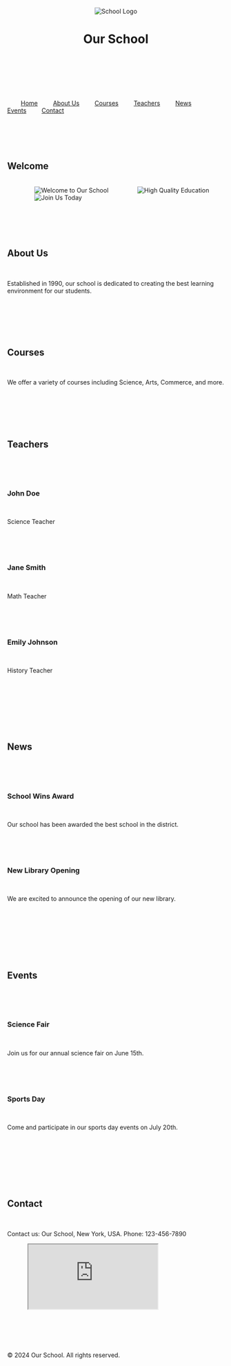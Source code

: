 <!DOCTYPE html>
<html lang="en">
<head>
    <meta charset="UTF-8">
    <meta name="viewport" content="width=device-width, initial-scale=1.0">
    <title>Our School</title>
    <style>
        body {
            font-family: 'Segoe UI', Tahoma, Geneva, Verdana, sans-serif;
            background-color: #f9f9f9;
            margin: 0;
            padding: 0;
            color: #333;
        }
        header {
            background: linear-gradient(90deg, #0d47a1, #1976d2);
            color: white;
            padding: 1.5rem 0;
            display: flex;
            align-items: center;
            justify-content: center;
            box-shadow: 0 4px 8px rgba(0, 0, 0, 0.1);
        }
        header img {
            height: 50px;
            margin-right: 15px;
        }
        nav {
            background-color: #1565c0;
            overflow: hidden;
            box-shadow: 0 4px 8px rgba(0, 0, 0, 0.1);
        }
        nav a {
            float: left;
            display: block;
            color: white;
            text-align: center;
            padding: 14px 20px;
            text-decoration: none;
            transition: background-color 0.3s;
        }
        nav a:hover {
            background-color: #1e88e5;
        }
        .container {
            padding: 2rem;
            max-width: 1200px;
            margin: auto;
        }
        section {
            margin-bottom: 2rem;
            background: white;
            padding: 2rem;
            border-radius: 8px;
            box-shadow: 0 4px 8px rgba(0, 0, 0, 0.1);
        }
        section h2 {
            color: #1565c0;
            margin-bottom: 1rem;
        }
        .slider {
            display: flex;
            overflow: hidden;
            border-radius: 8px;
            box-shadow: 0 4px 8px rgba(0, 0, 0, 0.1);
        }
        .slider img {
            width: 100%;
            animation: slide 15s infinite;
        }
        @keyframes slide {
            0% { transform: translateX(0); }
            20% { transform: translateX(-100%); }
            40% { transform: translateX(-200%); }
            60% { transform: translateX(-100%); }
            80% { transform: translateX(0); }
            100% { transform: translateX(-100%); }
        }
        .teachers, .news, .events {
            display: flex;
            gap: 2rem;
        }
        .card {
            flex: 1;
            padding: 1rem;
            border-radius: 8px;
            background-color: #e3f2fd;
            box-shadow: 0 4px 8px rgba(0, 0, 0, 0.1);
        }
        footer {
            background-color: #1565c0;
            color: white;
            text-align: center;
            padding: 1rem;
            position: relative;
            width: 100%;
            box-shadow: 0 -4px 8px rgba(0, 0, 0, 0.1);
        }
        iframe {
            width: 100%;
            height: 300px;
            border: 0;
            border-radius: 8px;
            box-shadow: 0 4px 8px rgba(0, 0, 0, 0.1);
        }
    </style>
</head>
<body>
    <header>
        <img src="https://via.placeholder.com/50" alt="School Logo">
        <h1>Our School</h1>
    </header>

    <nav>
        <a href="#home">Home</a>
        <a href="#about">About Us</a>
        <a href="#courses">Courses</a>
        <a href="#teachers">Teachers</a>
        <a href="#news">News</a>
        <a href="#events">Events</a>
        <a href="#contact">Contact</a>
    </nav>

    <div class="container">
        <section id="home">
            <h2>Welcome</h2>
            <div class="slider">
                <img src="https://via.placeholder.com/1200x400/0d47a1/ffffff?text=Welcome+to+Our+School" alt="Welcome to Our School">
                <img src="https://via.placeholder.com/1200x400/1976d2/ffffff?text=High+Quality+Education" alt="High Quality Education">
                <img src="https://via.placeholder.com/1200x400/0d47a1/ffffff?text=Join+Us+Today" alt="Join Us Today">
            </div>
        </section>

        <section id="about">
            <h2>About Us</h2>
            <p>Established in 1990, our school is dedicated to creating the best learning environment for our students.</p>
        </section>

        <section id="courses">
            <h2>Courses</h2>
            <p>We offer a variety of courses including Science, Arts, Commerce, and more.</p>
        </section>

        <section id="teachers">
            <h2>Teachers</h2>
            <div class="teachers">
                <div class="card">
                    <h3>John Doe</h3>
                    <p>Science Teacher</p>
                </div>
                <div class="card">
                    <h3>Jane Smith</h3>
                    <p>Math Teacher</p>
                </div>
                <div class="card">
                    <h3>Emily Johnson</h3>
                    <p>History Teacher</p>
                </div>
            </div>
        </section>

        <section id="news">
            <h2>News</h2>
            <div class="news">
                <div class="card">
                    <h3>School Wins Award</h3>
                    <p>Our school has been awarded the best school in the district.</p>
                </div>
                <div class="card">
                    <h3>New Library Opening</h3>
                    <p>We are excited to announce the opening of our new library.</p>
                </div>
            </div>
        </section>

        <section id="events">
            <h2>Events</h2>
            <div class="events">
                <div class="card">
                    <h3>Science Fair</h3>
                    <p>Join us for our annual science fair on June 15th.</p>
                </div>
                <div class="card">
                    <h3>Sports Day</h3>
                    <p>Come and participate in our sports day events on July 20th.</p>
                </div>
            </div>
        </section>

        <section id="contact">
            <h2>Contact</h2>
            <p>Contact us: Our School, New York, USA. Phone: 123-456-7890</p>
            <iframe src="https://www.google.com/maps/embed?pb=!1m18!1m12!1m3!1d3021.9271657842327!2d-74.0060!3d40.7128!2m3!1f0!2f0!3f0!3m2!1i1024!2i768!4f13.1!3m3!1m2!1s0x0%3A0x0!2zNDAlNzAnNDYuMCJOIDc0wrAwMSczNy4xIlc!5e0!3m2!1sen!2sus!4v1628784986392!5m2!1sen!2sus" allowfullscreen="" loading="lazy"></iframe>
        </section>
    </div>

    <footer>
        <p>&copy; 2024 Our School. All rights reserved.</p>
    </footer>
</body>
</html>

